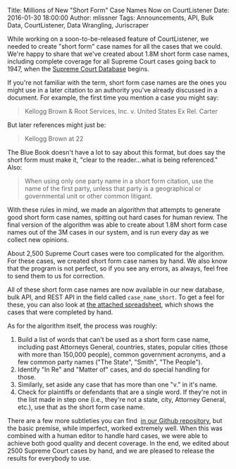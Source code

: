 Title: Millions of New "Short Form" Case Names Now on CourtListener
Date: 2016-01-30 18:00:00
Author: mlissner
Tags: Announcements, API, Bulk Data, CourtListener, Data Wrangling, Juriscraper

While working on a soon-to-be-released feature of CourtListener, we needed to create "short form" case names for all the cases that we could. We're happy to share that we've created about 1.8M short form case names, including complete coverage for all Supreme Court cases going back to 1947, when the [Supreme Court
Database](http://scdb.wustl.edu/) begins.

If you're not familiar with the term, short form case names are the ones you might use in a later citation to an authority you've already discussed in a document. For example, the first time you mention a case you might say:

> Kellogg Brown & Root Services, Inc. v. United States Ex Rel. Carter

But later references might just be:

> Kellogg Brown at 22

The Blue Book doesn't have a lot to say about this format, but does say the short form must make it, "clear to the reader...what is being referenced." Also:

> When using only one party name in a short form citation, use the name
> of the first party, unless that party is a geographical or
> governmental unit or other common litigant.

With these rules in mind, we made an algorithm that attempts to generate good short form case names, spitting out hard cases for human review. The final version of the algorithm was able to create about 1.8M short form case names out of the 3M cases in our system, and is run every day as we collect new opinions.

About 2,500 Supreme Court cases were too complicated for the algorithm. For these cases, we created short form case names by hand. We also know that the program is not perfect, so if you see any errors, as always, feel free to send them to us for correction.

All of these short form case names are now available in our new database, bulk API, and REST API in the field called `case_name_short`. To get a feel for these, you can also look at [the attached spreadsheet]({filename}/csv/short_names.csv), which shows the cases that were completed by hand.

As for the algorithm itself, the process was roughly:

1.  Build a list of words that can't be used as a short form case name,
    including past Attorneys General, countries, states, popular cities
    (those with more than 150,000 people), common government acronyms,
    and a few common party names ("The State", "Smith", "The People").
1.  Identify "In Re" and "Matter of" cases, and do special handling for
    those.
1.  Similarly, set aside any case that has more than one "v." in it's
    name.
1.  Check for plaintiffs or defendants that are a single word. If
    they're not in the list made in step one (i.e., they're not a state,
    city, Attorney General, etc.), use that as the short form case name.

There are a few more subtleties you can find  [in our Github
repository](https://github.com/freelawproject/juriscraper/blob/master/lib/string_utils.py#L435-L522), but the basic premise, while imperfect, worked extremely well. When this was combined with a human editor to handle hard cases, we were able to achieve both good quality and decent coverage. In the end, we edited about 2500 Supreme Court cases by hand, and we are pleased to release the results for everybody to use.

